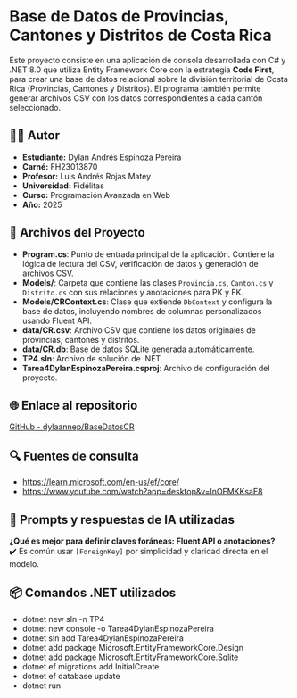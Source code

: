# Base de Datos de Provincias, Cantones y Distritos de Costa Rica
Este proyecto consiste en una aplicación de consola desarrollada con C# y .NET 8.0 que utiliza Entity Framework Core con la estrategia **Code First**, para crear una base de datos relacional sobre la división territorial de Costa Rica (Provincias, Cantones y Distritos). El programa también permite generar archivos CSV con los datos correspondientes a cada cantón seleccionado.

## 🧑‍💻 Autor

- **Estudiante:** Dylan Andrés Espinoza Pereira  
- **Carné:** FH23013870  
- **Profesor:** Luis Andrés Rojas Matey  
- **Universidad:** Fidélitas  
- **Curso:** Programación Avanzada en Web  
- **Año:** 2025 

## 📁 Archivos del Proyecto
- **Program.cs**: Punto de entrada principal de la aplicación. Contiene la lógica de lectura del CSV, verificación de datos y generación de archivos CSV.
- **Models/**: Carpeta que contiene las clases `Provincia.cs`, `Canton.cs` y `Distrito.cs` con sus relaciones y anotaciones para PK y FK.
- **Models/CRContext.cs**: Clase que extiende `DbContext` y configura la base de datos, incluyendo nombres de columnas personalizados usando Fluent API.
- **data/CR.csv**: Archivo CSV que contiene los datos originales de provincias, cantones y distritos.
- **data/CR.db**: Base de datos SQLite generada automáticamente.
- **TP4.sln**: Archivo de solución de .NET.
- **Tarea4DylanEspinozaPereira.csproj**: Archivo de configuración del proyecto.


## 🌐 Enlace al repositorio

[GitHub - dylaannep/BaseDatosCR](https://github.com/dylaannep/BaseDatosCR)


## 🔍 Fuentes de consulta
- https://learn.microsoft.com/en-us/ef/core/
- https://www.youtube.com/watch?app=desktop&v=lnOFMKKsaE8

## 🤖 Prompts y respuestas de IA utilizadas

**¿Qué es mejor para definir claves foráneas: Fluent API o anotaciones?**  
✔️ Es común usar `[ForeignKey]` por simplicidad y claridad directa en el modelo.

## 📦 Comandos .NET utilizados
- dotnet new sln -n TP4
- dotnet new console -o Tarea4DylanEspinozaPereira
- dotnet sln add Tarea4DylanEspinozaPereira
- dotnet add package Microsoft.EntityFrameworkCore.Design
- dotnet add package Microsoft.EntityFrameworkCore.Sqlite
- dotnet ef migrations add InitialCreate
- dotnet ef database update
- dotnet run